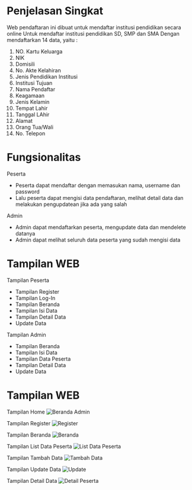 # Penjelasan Singkat
Web pendaftaran ini dibuat untuk mendaftar institusi pendidikan secara online
Untuk mendaftar institusi pendidikan SD, SMP dan SMA
Dengan mendaftarkan 14 data, yaitu :
1. NO. Kartu Keluarga
2. NIK
3. Domisili
4. No. Akte Kelahiran
5. Jenis Pendidikan Institusi
6. Institusi Tujuan
7. Nama Pendaftar
8. Keagamaan
9. Jenis Kelamin
10. Tempat Lahir
11. Tanggal LAhir
12. Alamat
13. Orang Tua/Wali
14. No. Telepon

# Fungsionalitas
Peserta
- Peserta dapat mendaftar dengan memasukan nama, username dan password
- Lalu peserta dapat mengisi data pendaftaran, melihat detail data dan melakukan pengupdatean jika ada yang salah

Admin
- Admin dapat mendaftarkan peserta, mengupdate data dan mendelete datanya
- Admin dapat melihat seluruh data peserta yang sudah mengisi data

# Tampilan WEB
Tampilan Peserta
- Tampilan Register
- Tampilan Log-In
- Tampilan Beranda
- Tampilan Isi Data
- Tampilan Detail Data
- Update Data

Tampilan Admin
- Tampilan Beranda
- Tampilan Isi Data
- Tampilan Data Peserta
- Tampilan Detail Data
- Update Data

# Tampilan WEB

Tampilan Home
![Beranda Admin](https://user-images.githubusercontent.com/76039896/176996108-9e94f516-137f-4edd-8328-f213e6244f11.PNG)

Tampilan Register
![Register](https://user-images.githubusercontent.com/76039896/176996209-9b4ad66e-d22d-4293-8082-59b3f5402af7.PNG)

Tampilan Beranda
![Beranda](https://user-images.githubusercontent.com/76039896/176996142-962947ee-65d5-4706-80ff-e577c73842b1.PNG)

Tampilan List Data Peserta
![List Data Peserta](https://user-images.githubusercontent.com/76039896/176996158-c8e2fb20-36e6-4e87-9d1a-b92f02970fbf.PNG)

Tampilan Tambah Data
![Tambah Data](https://user-images.githubusercontent.com/76039896/176996173-00e6c2a2-c46f-449f-905a-165f801b4f21.PNG)

Tampilan Update Data
![Update](https://user-images.githubusercontent.com/76039896/176996184-4a8c9623-3504-47aa-9a52-f2ab733fbb8b.PNG)

Tampilan Detail Data
![Detail Peserta](https://user-images.githubusercontent.com/76039896/176996199-a00cc70d-c13e-4364-a833-4d3496936a27.PNG)
